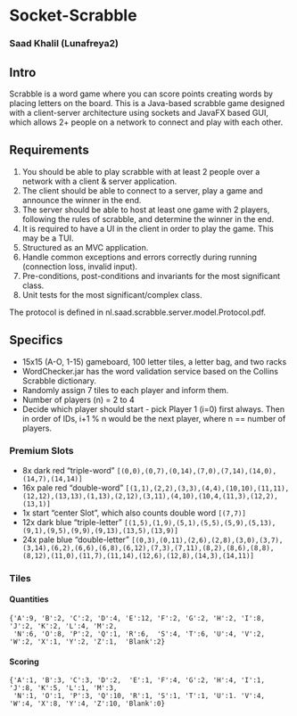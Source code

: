 # Socket-Scrabble
### Saad Khalil (Lunafreya2)

## Intro
Scrabble is a word game where you can score points creating words by placing letters on the board. 
This is a Java-based scrabble game designed with a client-server architecture using sockets and JavaFX based GUI, 
which allows 2+ people on a network to connect and play with each other.

## Requirements
1. You should be able to play scrabble with at least 2 people over a network with a client
& server application. 
2. The client should be able to connect to a server, play a game and announce the
winner in the end.
3. The server should be able to host at least one game with 2 players, following the rules
of scrabble, and determine the winner in the end.
4. It is required to have a UI in the client in order to play the game. This may be a TUI.
5. Structured as an MVC application.
6. Handle common exceptions and errors correctly during
running (connection loss, invalid input).
7. Pre-conditions, post-conditions and invariants for the most significant class.
8. Unit tests for the most significant/complex class.

The protocol is defined in nl.saad.scrabble.server.model.Protocol.pdf.

## Specifics
- 15x15 (A-O, 1-15) gameboard, 100 letter tiles, a letter bag, and two racks
- WordChecker.jar has the word validation service based on the Collins Scrabble dictionary.
- Randomly assign 7 tiles to each player and inform them.
- Number of players (n) = 2 to 4
- Decide which player should start - pick Player 1 (i=0) first always. Then in order of IDs, i+1 % n would be the next player, where n == number of players.

### Premium Slots
- 8x dark red “triple-word”    `[(0,0),(0,7),(0,14),(7,0),(7,14),(14,0),(14,7),(14,14)]`
- 16x pale red “double-word”    `[(1,1),(2,2),(3,3),(4,4),(10,10),(11,11),(12,12),(13,13),(1,13),(2,12),(3,11),(4,10),(10,4,(11,3),(12,2),(13,1)]`
- 1x start “center Slot”, which also counts double word    `[(7,7)]`
- 12x dark blue “triple-letter”    `[(1,5),(1,9),(5,1),(5,5),(5,9),(5,13),(9,1),(9,5),(9,9),(9,13),(13,5),(13,9)]`
- 24x pale blue “double-letter”   `[(0,3),(0,11),(2,6),(2,8),(3,0),(3,7),(3,14),(6,2),(6,6),(6,8),(6,12),(7,3),(7,11),(8,2),(8,6),(8,8),(8,12),(11,0),(11,7),(11,14),(12,6),(12,8),(14,3),(14,11)]`


### Tiles
#### Quantities
```
{'A':9, 'B':2, 'C':2, 'D':4, 'E':12, 'F':2, 'G':2, 'H':2, 'I':8, 'J':2, 'K':2, 'L':4, 'M':2, 
 'N':6, 'O':8, 'P':2, 'Q':1, 'R':6,  'S':4, 'T':6, 'U':4, 'V':2, 'W':2, 'X':1, 'Y':2, 'Z':1,  'Blank':2}
```
#### Scoring
```
{'A':1, 'B':3, 'C':3, 'D':2,  'E':1, 'F':4, 'G':2, 'H':4, 'I':1, 'J':8, 'K':5, 'L':1, 'M':3, 
 'N':1, 'O':1, 'P':3, 'Q':10, 'R':1, 'S':1, 'T':1, 'U':1. 'V':4, 'W':4, 'X':8, 'Y':4, 'Z':10, 'Blank':0}
```
